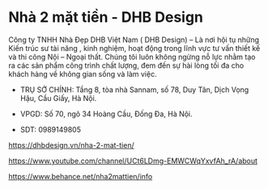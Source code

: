 # Nhà 2 mặt tiền - DHB Design

Công ty TNHH Nhà Đẹp DHB Việt Nam ( DHB Design) – Là nơi hội tụ những Kiến trúc sư tài năng , kinh nghiệm, hoạt động trong lĩnh vực tư vấn thiết kế và thi công Nội – Ngoại thất. Chúng tôi luôn không ngừng nỗ lực nhằm tạo ra các sản phẩm công trình chất lượng, đem đến sự hài lòng tối đa cho khách hàng về không gian sống và làm việc.

- TRỤ SỞ CHÍNH: Tầng 8, tòa nhà Sannam, số 78, Duy Tân, Dịch Vọng Hậu, Cầu Giấy, Hà Nội.

- VPGD: Số 70, ngõ 34 Hoàng Cầu, Đống Đa, Hà Nội.

- SDT: 0989149805

https://dhbdesign.vn/nha-2-mat-tien/

https://www.youtube.com/channel/UCt6LDmg-EMWCWqYxvfAh_rA/about

https://www.behance.net/nha2mattien/info
